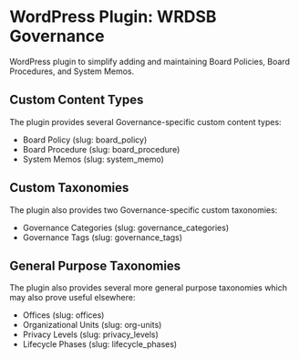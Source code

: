 # WordPress Plugin: WRDSB Governance
WordPress plugin to simplify adding and maintaining Board Policies, Board Procedures, and System Memos.

## Custom Content Types
The plugin provides several Governance-specific custom content types:
* Board Policy (slug: board_policy)
* Board Procedure (slug: board_procedure)
* System Memos (slug: system_memo)

## Custom Taxonomies
The plugin also provides two Governance-specific custom taxonomies:
* Governance Categories (slug: governance_categories)
* Governance Tags (slug: governance_tags)

## General Purpose Taxonomies
The plugin also provides several more general purpose taxonomies which may also prove useful elsewhere:
* Offices (slug: offices)
* Organizational Units (slug: org-units)
* Privacy Levels (slug: privacy_levels)
* Lifecycle Phases (slug: lifecycle_phases)

